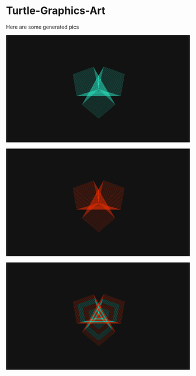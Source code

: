 # Turtle-Graphics-Art


Here are some generated pics


![1 of 3](https://raw.githubusercontent.com/programmer2215/Turtle-Graphics-Art/main/Wallpapar_1.png)

![2 of 3](https://raw.githubusercontent.com/programmer2215/Turtle-Graphics-Art/main/Wallpaper_2.png)

![3 of 3](https://raw.githubusercontent.com/programmer2215/Turtle-Graphics-Art/main/Wallapaper_3.png)

